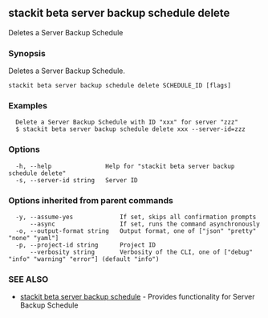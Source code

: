 ## stackit beta server backup schedule delete

Deletes a Server Backup Schedule

### Synopsis

Deletes a Server Backup Schedule.

```
stackit beta server backup schedule delete SCHEDULE_ID [flags]
```

### Examples

```
  Delete a Server Backup Schedule with ID "xxx" for server "zzz"
  $ stackit beta server backup schedule delete xxx --server-id=zzz
```

### Options

```
  -h, --help               Help for "stackit beta server backup schedule delete"
  -s, --server-id string   Server ID
```

### Options inherited from parent commands

```
  -y, --assume-yes             If set, skips all confirmation prompts
      --async                  If set, runs the command asynchronously
  -o, --output-format string   Output format, one of ["json" "pretty" "none" "yaml"]
  -p, --project-id string      Project ID
      --verbosity string       Verbosity of the CLI, one of ["debug" "info" "warning" "error"] (default "info")
```

### SEE ALSO

* [stackit beta server backup schedule](./stackit_beta_server_backup_schedule.md)	 - Provides functionality for Server Backup Schedule

